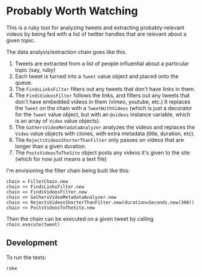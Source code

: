 # Probably Worth Watching
This is a ruby tool for analyzing tweets and extracting probably-relevant videos
by being fed with a list of twitter handles that are relevant about a given
topic.

The data analysis/extraction chain goes like this.

1. Tweets are extracted from a list of people influential about a particular
topic (say, ruby)
2. Each tweet is turned into a `Tweet` value object and placed onto the queue.
3. The `FindsLinksFilter` filters out any tweets that don't have links in them.
4. The `FindsVideosFilter` follows the links, and filters out any tweets that
don't have embedded videos in them (vimeo, youtube, etc.)  It replaces the `Tweet`
on the chain with a `TweetWithVideos` (which is just a decorator for the `Tweet`
value object, but with an `@videos` instance variable, which is an array of `Video`
value objects).
5. The `GathersVideoMetadataAnalyzer` analyzes the videos and replaces the `Video`
value objects with clones, with extra metadata (title, duration, etc).
6. The `RejectsVideosShorterThanFilter` only passes on videos that are longer than
a given duration.
7. The `PostsVideosToTheSite` object posts any videos it's given to the site
(which for now just means a text file)

I'm envisioning the filter chain being built like this:

    chain = FilterChain.new
    chain << FindsLinksFilter.new
    chain << FindsVideosFilter.new
    chain << GathersVideoMetadataAnalyzer.new
    chain << RejectsVideosShorterThanFilter.new(duration=Seconds.new(300))
    chain << PostsVideosToTheSite.new

Then the chain can be executed on a given tweet by calling
`chain.execute(tweet)`

## Development
To run the tests:

    rake
